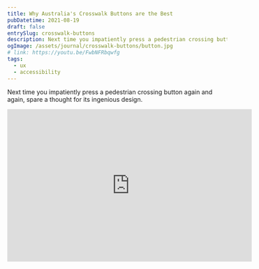 ```yaml
---
title: Why Australia's Crosswalk Buttons are the Best
pubDatetime: 2021-08-19
draft: false
entrySlug: crosswalk-buttons
description: Next time you impatiently press a pedestrian crossing button again and again, spare a thought for its ingenious design.
ogImage: /assets/journal/crosswalk-buttons/button.jpg
# link: https://youtu.be/FwbNFRbqwfg
tags:
  - ux
  - accessibility
---
```


Next time you impatiently press a pedestrian crossing button again and again, spare a thought for its ingenious design.

<div class="my-5 mx-0 md:-mx-16">
<iframe width="560" height="350" class="w-full" src="https://www.youtube.com/embed/FwbNFRbqwfg?controls=0" title="YouTube video player" frameborder="0" allow="accelerometer; autoplay; clipboard-write; encrypted-media; gyroscope; picture-in-picture" allowfullscreen></iframe>
</div>

